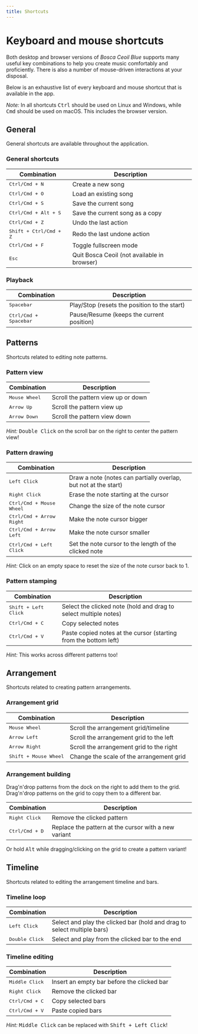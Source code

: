 ```yaml
---
title: Shortcuts
---
```


# Keyboard and mouse shortcuts

Both desktop and browser versions of _Bosca Ceoil Blue_ supports many useful key combinations to help you create music comfortably and proficiently. There is also a number of mouse-driven interactions at your disposal.

Below is an exhaustive list of every keyboard and mouse shortcut that is available in the app.

_Note:_ In all shortcuts <kbd>Ctrl</kbd> should be used on Linux and Windows, while <kbd>Cmd</kbd> should be used on macOS. This includes the browser version.

## General

General shortcuts are available throughout the application.

### General shortcuts

| Combination  | Description  |
|--------------|--------------|
| <kbd>Ctrl/Cmd + N</kbd>            | Create a new song  |
| <kbd>Ctrl/Cmd + O</kbd>            | Load an existing song  |
| <kbd>Ctrl/Cmd + S</kbd>            | Save the current song  |
| <kbd>Ctrl/Cmd + Alt + S</kbd>      | Save the current song as a copy  |
| <kbd>Ctrl/Cmd + Z</kbd>            | Undo the last action  |
| <kbd>Shift + Ctrl/Cmd + Z</kbd>    | Redo the last undone action  |
| <kbd>Ctrl/Cmd + F</kbd>            | Toggle fullscreen mode  |
| <kbd>Esc</kbd>                     | Quit Bosca Ceoil (not available in browser)  |


### Playback

| Combination  | Description  |
|--------------|--------------|
| <kbd>Spacebar</kbd>               | Play/Stop (resets the position to the start)  |
| <kbd>Ctrl/Cmd + Spacebar</kbd>    | Pause/Resume (keeps the current position)  |


## Patterns

Shortcuts related to editing note patterns.

### Pattern view

| Combination  | Description  |
|--------------|--------------|
| <kbd>Mouse Wheel</kbd>    | Scroll the pattern view up or down  |
| <kbd>Arrow Up</kbd>       | Scroll the pattern view up  |
| <kbd>Arrow Down</kbd>     | Scroll the pattern view down  |

_Hint:_ <kbd>Double Click</kbd> on the scroll bar on the right to center the pattern view!

### Pattern drawing

| Combination  | Description  |
|--------------|--------------|
| <kbd>Left Click</kbd>                | Draw a note (notes can partially overlap, but not at the start)  |
| <kbd>Right Click</kbd>               | Erase the note starting at the cursor  |
| <kbd>Ctrl/Cmd + Mouse Wheel</kbd>    | Change the size of the note cursor  |
| <kbd>Ctrl/Cmd + Arrow Right</kbd>    | Make the note cursor bigger  |
| <kbd>Ctrl/Cmd + Arrow Left</kbd>     | Make the note cursor smaller  |
| <kbd>Ctrl/Cmd + Left Click</kbd>     | Set the note cursor to the length of the clicked note  |

_Hint:_ Click on an empty space to reset the size of the note cursor back to 1.

### Pattern stamping

| Combination  | Description  |
|--------------|--------------|
| <kbd>Shift + Left Click</kbd>    | Select the clicked note (hold and drag to select multiple notes)  |
| <kbd>Ctrl/Cmd + C</kbd>          | Copy selected notes  |
| <kbd>Ctrl/Cmd + V</kbd>          | Paste copied notes at the cursor (starting from the bottom left)  |

_Hint:_ This works across different patterns too!


## Arrangement

Shortcuts related to creating pattern arrangements.

### Arrangement grid

| Combination  | Description  |
|--------------|--------------|
| <kbd>Mouse Wheel</kbd>            | Scroll the arrangement grid/timeline  |
| <kbd>Arrow Left</kbd>             | Scroll the arrangement grid to the left  |
| <kbd>Arrow Right</kbd>            | Scroll the arrangement grid to the right  |
| <kbd>Shift + Mouse Wheel</kbd>    | Change the scale of the arrangement grid  |

### Arrangement building

Drag'n'drop patterns from the dock on the right to add them to the grid. Drag'n'drop patterns on the grid to copy them to a different bar.

| Combination  | Description  |
|--------------|--------------|
| <kbd>Right Click</kbd>         | Remove the clicked pattern  |
| <kbd>Ctrl/Cmd + D</kbd>        | Replace the pattern at the cursor with a new variant  |

Or hold <kbd>Alt</kbd> while dragging/clicking on the grid to create a pattern variant!


## Timeline

Shortcuts related to editing the arrangement timeline and bars.

### Timeline loop

| Combination  | Description  |
|--------------|--------------|
| <kbd>Left Click</kbd>      | Select and play the clicked bar (hold and drag to select multiple bars)  |
| <kbd>Double Click</kbd>    | Select and play from the clicked bar to the end  |

### Timeline editing

| Combination  | Description  |
|--------------|--------------|
| <kbd>Middle Click</kbd>    | Insert an empty bar before the clicked bar  |
| <kbd>Right Click</kbd>     | Remove the clicked bar  |
| <kbd>Ctrl/Cmd + C</kbd>    | Copy selected bars  |
| <kbd>Ctrl/Cmd + V</kbd>    | Paste copied bars  |

_Hint:_ <kbd>Middle Click</kbd> can be replaced with <kbd>Shift + Left Click</kbd>!
